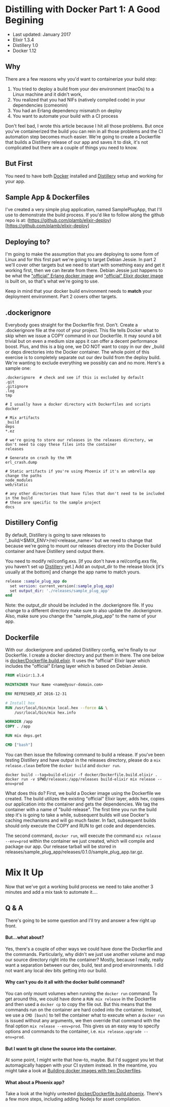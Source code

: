 # Distilling with Docker Part 1: A Good Begining

- Last updated: January 2017
- Elixir 1.3.4
- Distillery 1.0
- Docker 1.12

## Why

There are a few reasons why you'd want to containerize your build step:

1. You tried to deploy a build from your dev environment (macOs) to a Linux machine and it didn't work,
2. You realized that you had NIFs (natively compiled code) in your dependencies (comeonin)
3. You had an Erlang dependency mismatch on deploy
4. You want to automate your build with a CI process

Don't feel bad, I wrote this article because I hit all those problems. But once you've containerized the build you can rein in all those problems and the CI automation step becomes much easier. We're going to create a Dockerfile that builds a Distillery release of our app and saves it to disk, it's not complicated but there are a couple of things you need to know.

## But First
You need to have both [Docker](https://docs.docker.com/engine/installation/) installed and [Distillery](https://github.com/bitwalker/distillery) setup and working for your app.

## Sample App & Dockerfiles
I've created a very simple plug application, named SamplePlugApp, that I'll use to demonstrate the build process. If you'd like to follow along the github repo is at: (https://github.com/plamb/elixir-deploy)[https://github.com/plamb/elixir-deploy]

## Deploying to?

I'm going to make the assumption that you are deploying to some form of Linux and for this first part we're going to target Debian Jessie. In part 2 we'll cover other targets but we need to start with something easy and get it working first, then we can iterate from there. Debian Jessie just happens to be what the ["official" Erlang docker image](https://hub.docker.com/_/erlang/) and ["official" Elixir docker image](https://hub.docker.com/_/elixir/) is built on, so that's what we're going to use.

Keep in mind that your docker build environment needs to **match** your deployment environment. Part 2 covers other targets.

## .dockerignore

Everybody goes straight for the Dockerfile first. Don't. Create a .dockerignore file at the root of your project. This file tells Docker what to skip when we issue a COPY command in our Dockerfile. It may sound a bit trivial but on even a medium size apps it can offer a decent performance boost. Plus, and this is a big one, we DO NOT want to copy in our dev _build or deps directories into the Docker container. The whole point of this exercise is to completely separate out our dev build from the deploy build. We're wanting to exclude everything we possibly can and no more. Here's a sample one:

```
.dockerignore  # check and see if this is excluded by default
.git
.gitignore
.log
tmp

# I usually have a docker directory with Dockerfiles and scripts
docker

# Mix artifacts
_build
deps
*.ez

# we're going to store our releases in the releases directory, we don't need to copy these files into the container
releases

# Generate on crash by the VM
erl_crash.dump

# Static artifacts if you're using Phoenix if it's an umbrella app change the paths
node_modules
web/static

# any other directories that have files that don't need to be included in the build
# these are specific to the sample project
docs
```

## Distillery Config

By default, Distillery is going to save releases to '_build/<$MIX_ENV>/rel/<release_name>' but we need to change that because we're going to mount our releases directory into the Docker build container and have Distillery send output there.

You need to modify rel/config.exs. [If you don't have a rel/config.exs file, you haven't set up [Distillery](https://github.com/bitwalker/distillery) yet.] Add an output_dir to the release block [it's usually at the bottom] and change the app name to match yours.

```elixir
release :sample_plug_app do
  set version: current_version(:sample_plug_app)
  set output_dir: './releases/sample_plug_app'
end
```
Note: the output_dir should be included in the .dockerignore file. If you change to a different directory make sure to also update the .dockerignore. Also, make sure you change the "sample_plug_app" to the name of your app.

## Dockerfile

With our .dockerignore and updated Distillery config, we're finally to our Dockerfile. I create a docker directory and put them in there. The one below is [docker/Dockerfile.build.elixir](./docker/Dockerfile.build.elixir). It uses the "official" Elixir layer which includes the "official" Erlang layer which is based on Debian Jessie.

```dockerfile
FROM elixir:1.3.4

MAINTAINER Your Name <name@your-domain.com>

ENV REFRESHED_AT 2016-12-31

# Install hex
RUN /usr/local/bin/mix local.hex --force && \
    /usr/local/bin/mix hex.info

WORKDIR /app
COPY . /app

RUN mix deps.get

CMD ["bash"]
```

You can then issue the following command to build a release. If you've been testing Distillery and have output in the releases directory, please do a `mix release.clean` before the `docker build` and `docker run`.

```
docker build --tag=build-elixir -f docker/Dockerfile.build.elixir .
docker run -v $PWD/releases:/app/releases build-elixir mix release --env=prod
```

What does this do? First, we build a Docker image using the Dockerfile we created. The build utilizes the existing "official" Elixir layer, adds hex, copies our application into the container and gets the dependencies. We tag the container with a name of "build-release". The first time you run the build step it's is going to take a while, subsequent builds will use Docker's caching mechanisms and will go much faster. In fact, subsequent builds should only execute the COPY and RUN to get code and dependencies.

The second command, `docker run`, will execute the command `mix release --env=prod` within the container we just created, which will compile and package our app. Our release tarball will be stored in releases/sample_plug_app/releases/0.1.0/sample_plug_app.tar.gz.

# Mix It Up
Now that we've got a working build process we need to take another 3 minutes and add a mix task to automate it....

## Q & A

There's going to be some question and I'll try and answer a few right up front.

#### But...what about?
Yes, there's a couple of other ways we could have done the Dockerfile and the commands. Particularly, why didn't we just use another volume and map our source directory right into the container? Mostly, because I really, really want a separation between our dev, build, test and prod environments. I did not want any local dev bits getting into our build.

#### Why can't you do it all with the docker build command?
You can only mount volumes when running the `docker run` command. To get around this, we could have done a `RUN mix release` in the Dockerfile and then used a `docker cp` to copy the file out. But this means that the commands run on the container are hard coded into the container. Instead, we use a `CMD [bash]` to tell the container what to execute when a `docker run` is issued without any arguments, we then override that command with the final option `mix release --env=prod`. This gives us an easy way to specify options and commands to the container, i.e. `mix release.upgrade --env=prod`.

#### But I want to git clone the source into the container.
At some point, I might write that how-to, maybe. But I'd suggest you let that automagically happen with your CI system instead. In the meantime, you might take a look at [Building docker images with two Dockerfiles](http://blog.tomecek.net/post/build-docker-image-in-two-steps).


#### What about a Phoenix app?
Take a look at the highly untested [docker/Dockerfile.build.phoenix](./docker/Dockerfile.build.phoenix). There's a few more steps, including adding Nodejs for asset compilation.